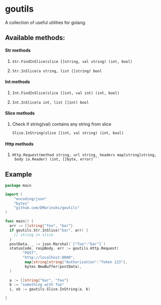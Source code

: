# goutils

A collection of useful utilities for golang. 

## Available methods:
#### Str methods
1. ```golang
   Str.FindInSlice(slice []string, val string) (int, bool)
2. ```golang
   Str.InSlice(a string, list []string) bool
   
#### Int methods
1. ```golang
   Int.FindInSlice(slice []int, val int) (int, bool)
2. ```golang
   Int.InSlice(a int, list []int) bool
   
#### Slice methods
1.  Check if string(val) contains any string from slice
    ```golang
    Slice.InString(slice []int, val string) (int, bool)
    ```
   
#### Http methods
1. ```golang
   Http.Request(method string, url string, headers map[string]string,
    body io.Reader) (int, []byte, error)```

## Example

```go
package main

import (   
    "encoding/json"
    "bytes"
    "github.com/DMarinuks/goutils"
)

func main() {
  arr := []string{"foo", "bar"}
  if goutils.Str.InSlice("bar", arr) {
    // string in slice
  }
  postData, _ := json.Marshal(`{"foo":"bar"}`)
  statusCode, respBody, err := goutils.Http.Request(
        "POST", 
        "http://localhost:8080",
         map[string]string{"Authorization":"Token 123"},
         bytes.NewBuffer(postData),
  )
  
  a := []string{"bar", "foo"}
  b := "something with foo"
  i, ok := goutils.Slice.InString(a, b)

}
```
